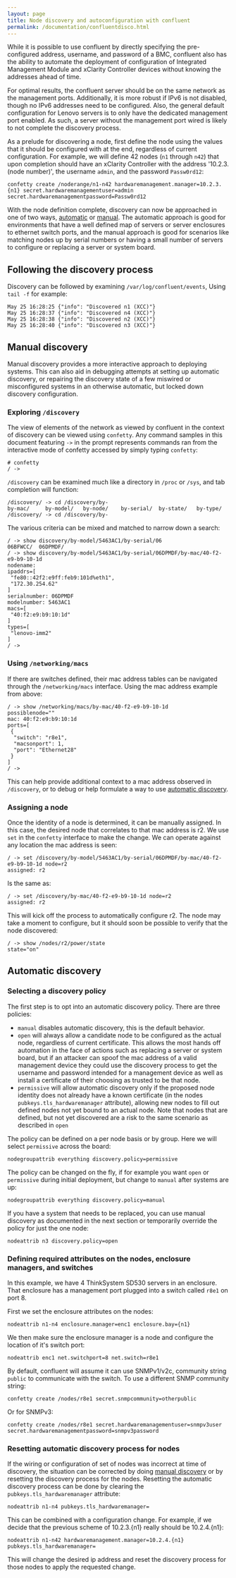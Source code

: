 ```yaml
---
layout: page
title: Node discovery and autoconfiguration with confluent
permalink: /documentation/confluentdisco.html
---
```


While it is possible to use confluent by directly specifying the pre-configured 
address, username, and password of a BMC, confluent also has the ability to 
automate the deployment of configuration of Integrated Management Module
and xClarity Controller devices without knowing the addresses ahead of time.

For optimal results, the confluent server should be on the same network as
the management ports.  Additionally, it is more robust if IPv6 is not disabled,
though no IPv6 addresses need to be configured. Also, the general default
configuration for Lenovo servers is to only have the dedicated management port
enabled.  As such, a server without the management port wired is likely to not
complete the discovery process.

As a prelude for discovering a node, first define the node using the values
that it should be configured with at the end, regardless of current configuration.
For example, we will define 42 nodes (`n1` through `n42`) that upon completion should have an
xClarity Controller with the address '10.2.3.(node number)', the username `admin`, and the
password `Passw0rd12`:

    confetty create /noderange/n1-n42 hardwaremanagement.manager=10.2.3.{n1} secret.hardwaremanagementuser=admin secret.hardwaremanagementpassword=Passw0rd12

With the node definition complete, discovery can now be approached in one of two ways, [automatic](#automatic-discovery)
or [manual](#manual-discovery).  The automatic approach is good for environments that have a well defined map
of servers or server enclosures to ethernet switch ports, and the manual approach
is good for scenarios like matching nodes up by serial numbers or having a small number of
servers to configure or replacing a server or system board.

## Following the discovery process

Discovery can be followed by examining `/var/log/confluent/events`, Using `tail -f` for example:

    May 25 16:28:25 {"info": "Discovered n1 (XCC)"} 
    May 25 16:28:37 {"info": "Discovered n4 (XCC)"}
    May 25 16:28:38 {"info": "Discovered n2 (XCC)"} 
    May 25 16:28:40 {"info": "Discovered n3 (XCC)"}
    

## Manual discovery

Manual discovery provides a more interactive approach to deploying systems.
This can also aid in debugging attempts at setting up automatic discovery, or
repairing the discovery state of a few miswired or misconfigured systems in an
otherwise automatic, but locked down discovery configuration.

### Exploring `/discovery`

The view of elements of the network as viewed by confluent in the context of
discovery can be viewed using `confetty`.  Any command samples in this document
featuring `->` in the prompt represents commands ran from the interactive mode 
of confetty accessed by simply typing `confetty`:

    # confetty
    / ->
    
`/discovery` can be examined much like a directory in `/proc` or `/sys`, and 
tab completion will function:

    /discovery/ -> cd /discovery/by-
    by-mac/     by-model/   by-node/    by-serial/  by-state/   by-type/    
    /discovery/ -> cd /discovery/by-

The various criteria can be mixed and matched to narrow down a search:

    / -> show discovery/by-model/5463AC1/by-serial/06
    06BFWCC/  06DPMDF/  
    / -> show discovery/by-model/5463AC1/by-serial/06DPMDF/by-mac/40-f2-e9-b9-10-1d
    nodename: 
    ipaddrs=[
     "fe80::42f2:e9ff:feb9:101d%eth1", 
     "172.30.254.62"
    ]
    serialnumber: 06DPMDF
    modelnumber: 5463AC1
    macs=[
     "40:f2:e9:b9:10:1d"
    ]
    types=[
     "lenovo-imm2"
    ]
    / -> 

### Using `/networking/macs`

If there are switches defined, their mac address tables can be navigated through the `/networking/macs` interface.  Using the mac address example from above:

    / -> show /networking/macs/by-mac/40-f2-e9-b9-10-1d
    possiblenode=""
    mac: 40:f2:e9:b9:10:1d
    ports=[
     {
      "switch": "r8e1", 
      "macsonport": 1, 
      "port": "Ethernet28"
     }
    ]
    / -> 

This can help provide additional context to a mac address observed in `/discovery`,
or to debug or help formulate a way to use [automatic discovery](#automatic-discovery).

### Assigning a node

Once the identity of a node is determined, it can be manually assigned.  In this
case, the desired node that correlates to that mac address is r2.  We use `set` in the 
`confetty` interface to make the change.  We can operate against any location the mac address is seen:

    / -> set /discovery/by-model/5463AC1/by-serial/06DPMDF/by-mac/40-f2-e9-b9-10-1d node=r2
    assigned: r2

Is the same as:

    / -> set /discovery/by-mac/40-f2-e9-b9-10-1d node=r2
    assigned: r2

This will kick off the process to automatically configure r2.  The node may take a moment to configure, but it should soon be possible to verify that the node discovered:

    / -> show /nodes/r2/power/state
    state="on"

## Automatic discovery

### Selecting a discovery policy

The first step is to opt into an automatic discovery policy.  There are three
policies:

* `manual` disables automatic discovery, this is the default behavior.
* `open` will always allow a candidate node to be configured as the actual node, regardless of current certificate.  This allows the most hands off automation
in the face of actions such as replacing a server or system board, but if an attacker can spoof the mac address of a valid management device they could use the discovery process to get the username and password intended for a management device as well as install a certificate
of their choosing as trusted to be that node.
* `permissive` will allow automatic discovery only if the proposed node identity does not already have a known certificate (in the nodes `pubkeys.tls_hardwaremanager` attribute), allowing new nodes to
fill out defined nodes not yet bound to an actual node.  Note that nodes that
are defined, but not yet discovered are a risk to the same scenario as described in `open`

The policy can be defined on a per node basis or by group.  Here we will select `permissive` across the board:

    nodegroupattrib everything discovery.policy=permissive

The policy can be changed on the fly, if for example you want `open` or `permissive`
during initial deployment, but change to `manual` after systems are up:

    nodegroupattrib everything discovery.policy=manual

If you have a system that needs to be replaced, you can use manual discovery as
documented in the next section or temporarily override the policy for just the
one node:

    nodeattrib n3 discovery.policy=open

### Defining required attributes on the nodes, enclosure managers, and switches

In this example, we have 4 ThinkSystem SD530 servers in an enclosure.  That enclosure 
has a management port plugged into a switch called `r8e1` on port 8.

First we set the enclosure attributes on the nodes:

    nodeattrib n1-n4 enclosure.manager=enc1 enclosure.bay={n1}
    
We then make sure the enclosure manager is a node and configure the location of
it's switch port:

    nodeattrib enc1 net.switchport=8 net.switch=r8e1
    
By default, confluent will assume it can use SNMPv1/v2c, community string `public`
to communicate with the switch.  To use a different SNMP community string:

    confetty create /nodes/r8e1 secret.snmpcommunity=otherpublic

Or for SNMPv3:

    confetty create /nodes/r8e1 secret.hardwaremanagementuser=snmpv3user secret.hardwaremanagementpassword=snmpv3password


### Resetting automatic discovery process for nodes

If the wiring or configuration of set of nodes was incorrect at time of discovery,
the situation can be corrected by doing [manual discovery](#manual-discovery) or by resetting the discovery process for the nodes.  Resetting the automatic discovery process can be done by clearing the `pubkeys.tls_hardwaremanager` attribute:

    nodeattrib n1-n4 pubkeys.tls_hardwaremanager=
    
This can be combined with a configuration change.  For example, if we decide that the previous scheme of 10.2.3.{n1} really should be 10.2.4.{n1}:

    nodeattrib n1-n42 hardwaremanagement.manager=10.2.4.{n1} pubkeys.tls_hardwaremanager=

This will change the desired ip address and reset the discovery process for those nodes
to apply the requested change.
